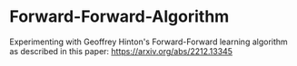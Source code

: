 # Forward-Forward-Algorithm
Experimenting with Geoffrey Hinton's Forward-Forward learning algorithm as described in this paper: https://arxiv.org/abs/2212.13345
